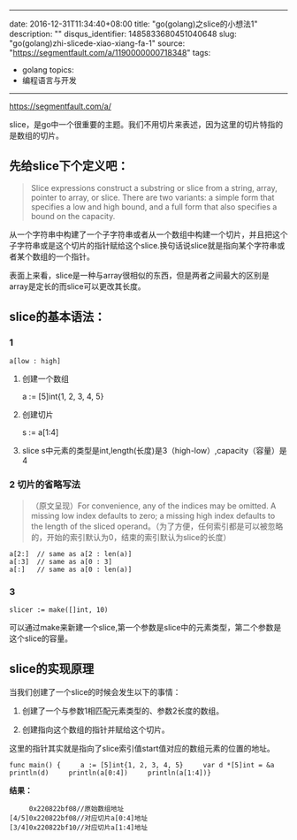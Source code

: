 
---
date: 2016-12-31T11:34:40+08:00
title: "go(golang)之slice的小想法1"
description: ""
disqus_identifier: 1485833680451040648
slug: "go(golang)zhi-slicede-xiao-xiang-fa-1"
source: "https://segmentfault.com/a/1190000000718348"
tags: 
- golang 
topics:
- 编程语言与开发
---

https://segmentfault.com/a/

slice，是go中一个很重要的主题。我们不用切片来表述，因为这里的切片特指的是数组的切片。

先给slice下个定义吧：
---------------------

> Slice expressions construct a substring or slice from a string, array,
> pointer to array, or slice. There are two variants: a simple form that
> specifies a low and high bound, and a full form that also specifies a
> bound on the capacity.

从一个字符串中构建了一个子字符串或者从一个数组中构建一个切片，并且把这个子字符串或是这个切片的指针赋给这个slice.换句话说slice就是指向某个字符串或者某个数组的一个指针。

表面上来看，slice是一种与array很相似的东西，但是两者之间最大的区别是array是定长的而slice可以更改其长度。

slice的基本语法：
-----------------

### 1

    a[low : high]

1.  创建一个数组

    a := \[5\]int{1, 2, 3, 4, 5}

2.  创建切片

    s := a\[1:4\]

3.  slice
    s中元素的类型是int,length(长度)是3（high-low）,capacity（容量）是4

### 2 切片的省略写法

> （原文呈现）For convenience, any of the indices may be omitted. A
> missing low index defaults to zero; a missing high index defaults to
> the length of the sliced
> operand。（为了方便，任何索引都是可以被忽略的，开始的索引默认为0，结束的索引默认为slice的长度）

    a[2:]  // same as a[2 : len(a)]
    a[:3]  // same as a[0 : 3]
    a[:]   // same as a[0 : len(a)]

### 3

    slicer := make([]int, 10)

可以通过make来新建一个slice,第一个参数是slice中的元素类型，第二个参数是这个slice的容量。

slice的实现原理
---------------

当我们创建了一个slice的时候会发生以下的事情：

1.  创建了一个与参数1相匹配元素类型的、参数2长度的数组。

2.  创建指向这个数组的指针并赋给这个切片。

这里的指针其实就是指向了slice索引值start值对应的数组元素的位置的地址。

`func main() {     a := [5]int{1, 2, 3, 4, 5}     var d *[5]int = &a     println(d)     println(a[0:4])     println(a[1:4])}`

**结果：**

         0x220822bf08//原始数组地址
    [4/5]0x220822bf08//对应切片a[0:4]地址
    [3/4]0x220822bf10//对应切片a[1:4]地址

